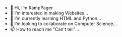- 👋 Hi, I’m RampPager
- 👀 I’m interested in making Websites...
- 🌱 I’m currently learning HTML and Python...
- 💞️ I’m looking to collaborate on Computer Science...
- 📫 How to reach me "Can't tell"...

<!---
RampPager/RampPager is a ✨ special ✨ repository because its `README.md` (this file) appears on your GitHub profile.
You can click the Preview link to take a look at your changes.
--->

